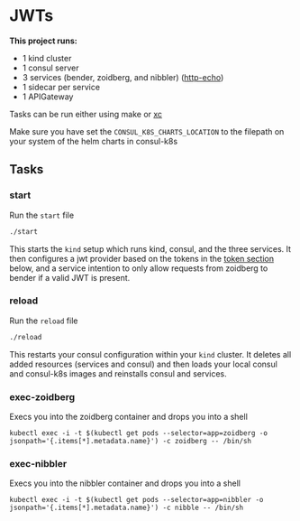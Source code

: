 # JWTs

**This project runs:**

* 1 kind cluster
* 1 consul server
* 3 services (bender, zoidberg, and nibbler) ([http-echo](https://hub.docker.com/r/hashicorp/http-echo/))
* 1 sidecar per service
* 1 APIGateway

Tasks can be run either using make or [xc](https://github.com/joerdav/xc)

Make sure you have set the `CONSUL_K8S_CHARTS_LOCATION` to the filepath on your system of the helm charts in consul-k8s

## Tasks
### start
Run the `start` file
```sh
./start
```
This starts the `kind` setup which runs kind, consul, and the three services. It then configures a jwt provider based
on the tokens in the [token section](#Tokens) below, and a service
intention to only allow requests from zoidberg to bender if a valid JWT is present.

### reload
Run the `reload` file
```sh
./reload
```
This restarts your consul configuration within your `kind` cluster. It deletes all added resources (services and consul)
and then loads your local consul and consul-k8s images and reinstalls consul and services.

### exec-zoidberg
Execs you into the zoidberg container and drops you into a shell
```
kubectl exec -i -t $(kubectl get pods --selector=app=zoidberg -o jsonpath='{.items[*].metadata.name}') -c zoidberg -- /bin/sh
```

### exec-nibbler
Execs you into the nibbler container and drops you into a shell
```
kubectl exec -i -t $(kubectl get pods --selector=app=nibbler -o jsonpath='{.items[*].metadata.name}') -c nibble -- /bin/sh
```
